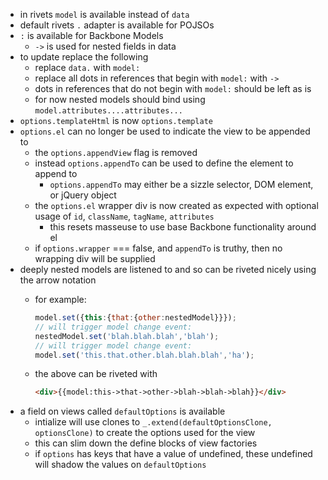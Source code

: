 * in rivets `model` is available instead of `data`
* default rivets `.` adapter is available for POJSOs
* `:` is available for Backbone Models
    * `->` is used for nested fields in data
* to update replace the following
    * replace `data.` with `model:`
    * replace all dots in references that begin with `model:` with `->`
    * dots in references that do not begin with `model:` should be left as is
    * for now nested models should bind using `model.attributes....attributes...`
* `options.templateHtml` is now `options.template`
* `options.el` can no longer be used to indicate the view to be appended to
    * the `options.appendView` flag is removed
    * instead `options.appendTo` can be used to define the element to append to
        * `options.appendTo` may either be a sizzle selector, DOM element, or jQuery object
    * the `options.el` wrapper div is now created as expected with optional usage of `id`, `className`, `tagName`, `attributes`
        * this resets masseuse to use base Backbone functionality around el
    * if `options.wrapper` === false, and `appendTo` is truthy, then no wrapping div will be supplied
* deeply nested models are listened to and so can be riveted nicely using the arrow notation
    * for example:

        ```javascript
        model.set({this:{that:{other:nestedModel}}});
        // will trigger model change event:
        nestedModel.set('blah.blah.blah','blah');
        // will trigger model change event:
        model.set('this.that.other.blah.blah.blah','ha');
        ```

    * the above can be riveted with

        ```html
        <div>{{model:this->that->other->blah->blah->blah}}</div>
        ```
* a field on views called `defaultOptions` is available
    * intialize will use clones to `_.extend(defaultOptionsClone, optionsClone)` to create the options used for the view
    * this can slim down the define blocks of view factories
    * if `options` has keys that have a value of undefined, these undefined will shadow the values on `defaultOptions`


